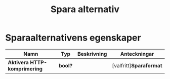 ﻿---
title: Spara alternativ
second_title: Documen
linktitle: Spara alternativ
type: docs
url: /sv/save-options/
keywords: Workbook save options
description: Aspose.Cells Cloud REST API stöder hämta Excel-filer till olika typer av filformat. SDK stöder olika typer av utvecklingsspråk. Dessa inkluderar Android, C#, Go, Java, NodeJS, Perl, PHP, Python, Ruby och Swift.
weight: 79
kwords: Excel, Office Moln, REST API, Kalkylblad, PDF, CSV, Json, Markdown, Sparalternativ
---
# Sparaalternativens egenskaper

Namn | Typ | Beskrivning | Anteckningar
------------ | ------------- | ------------- | -------------
**Aktivera HTTP-komprimering** | **bool?** | | [valfritt]**Sparaformat** | **sträng** | | [valfritt]**ClearData** | **bool?** | Gör arbetsboken tom efter att du har sparat filen. | [valfritt]**Cachelagrad filmapp** | **sträng** | Den cachade filmappen används för att lagra stora mängder data. | [valfritt]**ValideraSammanslagnaOmråden** | **bool?** | Anger om sammanslagna områden ska valideras innan filen sparas. Standardvärdet är falskt. | [valfritt]**Uppdatera diagramcache** | **bool?** | | [valfritt]**Skapa katalog** | **bool?** | Om värdet är sant och katalogen inte finns, skapas katalogen automatiskt innan filen sparas. | [valfritt]**Sortera namn** | **bool?** | | [valfritt]